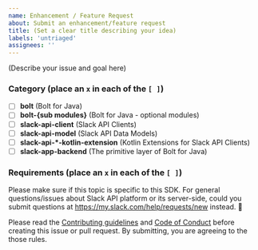 ```yaml
---
name: Enhancement / Feature Request
about: Submit an enhancement/feature request
title: (Set a clear title describing your idea)
labels: 'untriaged'
assignees: ''
---
```


(Describe your issue and goal here)

### Category (place an `x` in each of the `[ ]`)

* [ ] **bolt** (Bolt for Java)
* [ ] **bolt-{sub modules}** (Bolt for Java - optional modules)
* [ ] **slack-api-client** (Slack API Clients)
* [ ] **slack-api-model** (Slack API Data Models)
* [ ] **slack-api-*-kotlin-extension** (Kotlin Extensions for Slack API Clients)
* [ ] **slack-app-backend** (The primitive layer of Bolt for Java)

### Requirements (place an `x` in each of the `[ ]`)

Please make sure if this topic is specific to this SDK. For general questions/issues about Slack API platform or its server-side, could you submit questions at https://my.slack.com/help/requests/new instead. :bow:

Please read the [Contributing guidelines](https://github.com/slackapi/java-slack-sdk/blob/main/.github/contributing.md) and [Code of Conduct](https://slackhq.github.io/code-of-conduct) before creating this issue or pull request. By submitting, you are agreeing to the those rules.
